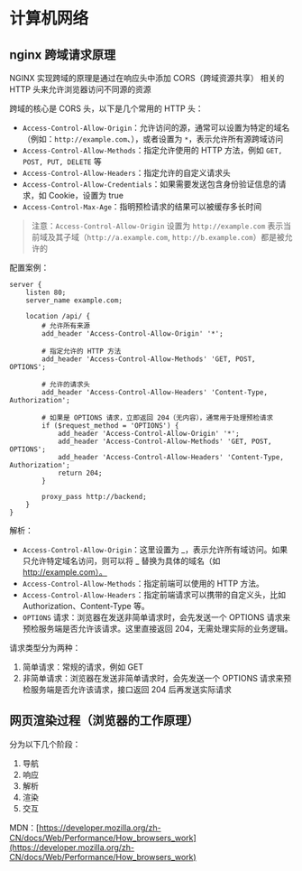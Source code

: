 # 计算机网络

## nginx 跨域请求原理

NGINX 实现跨域的原理是通过在响应头中添加 CORS（跨域资源共享） 相关的 HTTP 头来允许浏览器访问不同源的资源

跨域的核心是 CORS 头，以下是几个常用的 HTTP 头：

-   `Access-Control-Allow-Origin`：允许访问的源，通常可以设置为特定的域名（例如：`http://example.com`、），或者设置为 `*`，表示允许所有源跨域访问
-   `Access-Control-Allow-Methods`：指定允许使用的 HTTP 方法，例如 `GET, POST, PUT, DELETE` 等
-   `Access-Control-Allow-Headers`：指定允许的自定义请求头
-   `Access-Control-Allow-Credentials`：如果需要发送包含身份验证信息的请求，如 Cookie，设置为 true
-   `Access-Control-Max-Age`：指明预检请求的结果可以被缓存多长时间

> 注意：`Access-Control-Allow-Origin` 设置为 `http://example.com` 表示当前域及其子域（`http://a.example.com`, `http://b.example.com`）都是被允许的

配置案例：

```nginx
server {
    listen 80;
    server_name example.com;

    location /api/ {
        # 允许所有来源
        add_header 'Access-Control-Allow-Origin' '*';

        # 指定允许的 HTTP 方法
        add_header 'Access-Control-Allow-Methods' 'GET, POST, OPTIONS';

        # 允许的请求头
        add_header 'Access-Control-Allow-Headers' 'Content-Type, Authorization';

        # 如果是 OPTIONS 请求，立即返回 204（无内容），通常用于处理预检请求
        if ($request_method = 'OPTIONS') {
            add_header 'Access-Control-Allow-Origin' '*';
            add_header 'Access-Control-Allow-Methods' 'GET, POST, OPTIONS';
            add_header 'Access-Control-Allow-Headers' 'Content-Type, Authorization';
            return 204;
        }

        proxy_pass http://backend;
    }
}
```

解析：

-   `Access-Control-Allow-Origin`：这里设置为 _，表示允许所有域访问。如果只允许特定域名访问，则可以将 _ 替换为具体的域名（如 http://example.com）。
-   `Access-Control-Allow-Methods`：指定前端可以使用的 HTTP 方法。
-   `Access-Control-Allow-Headers`：指定前端请求可以携带的自定义头，比如 Authorization、Content-Type 等。
-   `OPTIONS` 请求：浏览器在发送非简单请求时，会先发送一个 OPTIONS 请求来预检服务端是否允许该请求。这里直接返回 204，无需处理实际的业务逻辑。

请求类型分为两种：

1. 简单请求：常规的请求，例如 GET
2. 非简单请求：浏览器在发送非简单请求时，会先发送一个 OPTIONS 请求来预检服务端是否允许该请求，接口返回 204 后再发送实际请求

## 网页渲染过程（浏览器的工作原理）

分为以下几个阶段：

1. 导航
2. 响应
3. 解析
4. 渲染
5. 交互

MDN：[https://developer.mozilla.org/zh-CN/docs/Web/Performance/How_browsers_work](https://developer.mozilla.org/zh-CN/docs/Web/Performance/How_browsers_work)
